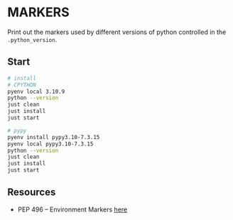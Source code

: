 # MARKERS

Print out the markers used by different versions of python controlled in the `.python_version`.  

## Start

```sh
# install
# CPYTHON
pyenv local 3.10.9
python --version
just clean
just install
just start

# pypy
pyenv install pypy3.10-7.3.15
pyenv local pypy3.10-7.3.15
python --version
just clean
just install
just start
```

## Resources

* PEP 496 – Environment Markers [here](https://peps.python.org/pep-0496/)
